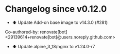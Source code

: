 # Changelog since v0.12.0
- ⬆️ Update Add-on base image to v14.3.0 (#281)

Co-authored-by: renovate[bot] <29139614+renovate[bot]@users.noreply.github.com> 
- ⬆️ Update alpine_3_18/nginx to v1.24.0-r7 
